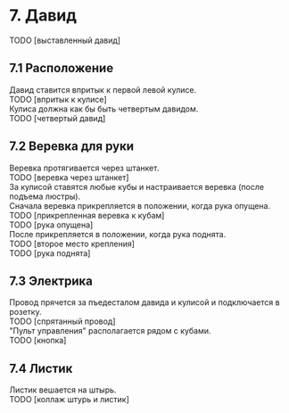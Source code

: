 # 7. Давид
TODO [выставленный давид]
## 7.1 Расположение
Давид ставится впритык к первой левой кулисе.\
TODO [впритык к кулисе]\
Кулиса должна как бы быть четвертым давидом.\
TODO [четвертый давид]
## 7.2 Веревка для руки
Веревка протягивается через штанкет.\
TODO [веревка через штанкет]\
За кулисой ставятся любые кубы и настраивается веревка (после подъема люстры).\
Сначала веревка прикрепляется в положении, когда рука опущена.\
TODO [прикрепленная веревка к кубам]\
TODO [рука опущена]\
После прикрепляется в положении, когда рука поднята.\
TODO [второе место крепления]\
TODO [рука поднята]
## 7.3 Электрика
Провод прячется за пъедесталом давида и кулисой и подключается в розетку.\
TODO [спрятанный провод]\
"Пульт управления" располагается рядом с кубами.\
TODO [кнопка]
## 7.4 Листик
Листик вешается на штырь.\
TODO [коллаж штурь и листик]